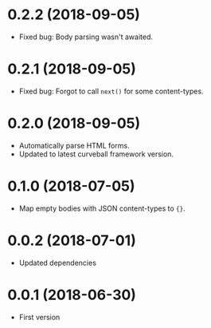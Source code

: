 0.2.2  (2018-09-05)
==================

* Fixed bug: Body parsing wasn't awaited.


0.2.1 (2018-09-05)
==================

* Fixed bug: Forgot to call `next()` for some content-types.


0.2.0 (2018-09-05)
==================

* Automatically parse HTML forms.
* Updated to latest curveball framework version.


0.1.0 (2018-07-05)
==================

* Map empty bodies with JSON content-types to `{}`.


0.0.2 (2018-07-01)
==================

* Updated dependencies


0.0.1 (2018-06-30)
==================

* First version
